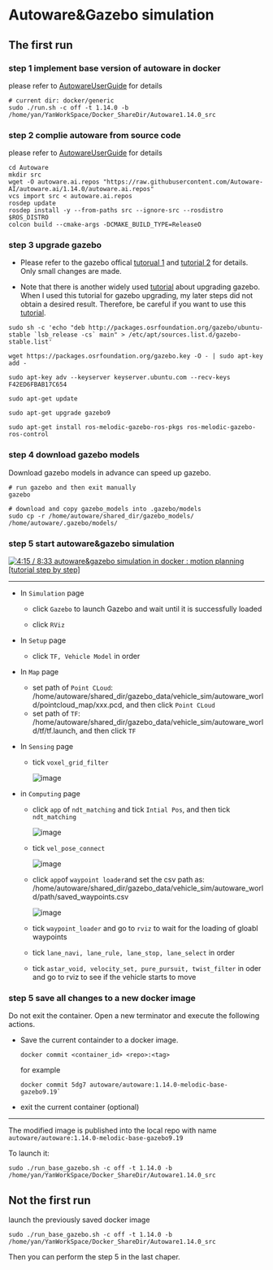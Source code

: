 # Autoware&Gazebo simulation

## The first run

### step 1 implement base version of autoware in docker

please refer to [AutowareUserGuide](AutowareUserGuide.md) for details

```shell
# current dir: docker/generic
sudo ./run.sh -c off -t 1.14.0 -b /home/yan/YanWorkSpace/Docker_ShareDir/Autoware1.14.0_src 
```

### step 2 complie autoware from source code

please refer to [AutowareUserGuide](AutowareUserGuide.md) for details

```shell
cd Autoware
mkdir src
wget -O autoware.ai.repos "https://raw.githubusercontent.com/Autoware-AI/autoware.ai/1.14.0/autoware.ai.repos"
vcs import src < autoware.ai.repos
rosdep update
rosdep install -y --from-paths src --ignore-src --rosdistro $ROS_DISTRO
colcon build --cmake-args -DCMAKE_BUILD_TYPE=ReleaseO
```

### step 3 upgrade gazebo

- Please refer to the gazebo offical [tutorual 1](https://classic.gazebosim.org/tutorials?cat=install&tut=install_ubuntu&ver=9.0) and [tutorial 2](https://classic.gazebosim.org/tutorials?tut=ros_installing&cat=connect_ros) for details. Only small changes are made.

- Note that there is another widely used [tutorial](https://bitbucket.org/DataspeedInc/velodyne_simulator/src/56d11e899ce0a198e7206298b3aaaf8004f3a2c6/gazebo_upgrade.md?fileviewer=file-view-default) about upgrading gazebo. When I used this tutorial for gazebo upgrading, my later steps did not obtain a desired result. Therefore, be careful if you want to use this [tutorial](https://bitbucket.org/DataspeedInc/velodyne_simulator/src/56d11e899ce0a198e7206298b3aaaf8004f3a2c6/gazebo_upgrade.md?fileviewer=file-view-default).

```shell
sudo sh -c 'echo "deb http://packages.osrfoundation.org/gazebo/ubuntu-stable `lsb_release -cs` main" > /etc/apt/sources.list.d/gazebo-stable.list'

wget https://packages.osrfoundation.org/gazebo.key -O - | sudo apt-key add -

sudo apt-key adv --keyserver keyserver.ubuntu.com --recv-keys F42ED6FBAB17C654

sudo apt-get update

sudo apt-get upgrade gazebo9

sudo apt-get install ros-melodic-gazebo-ros-pkgs ros-melodic-gazebo-ros-control
```

### step 4 download gazebo models

Download gazebo models in advance can speed up gazebo.

```shell
# run gazebo and then exit manually
gazebo

# download and copy gazebo_models into .gazebo/models
sudo cp -r /home/autoware/shared_dir/gazebo_models/ /home/autoware/.gazebo/models/
```

### step 5 start autoware&gazebo simulation

[![ 4:15 / 8:33 autoware&gazebo simulation in docker : motion planning [tutorial step by step]](https://res.cloudinary.com/marcomontalbano/image/upload/v1656247334/video_to_markdown/images/youtube--2daavx76vDI-c05b58ac6eb4c4700831b2b3070cd403.jpg)](https://www.youtube.com/watch?v=2daavx76vDI&t=160s " 4:15 / 8:33 autoware&gazebo simulation in docker : motion planning [tutorial step by step]")

___

- In `Simulation` page
  
  - click `Gazebo` to launch Gazebo and wait until it is successfully loaded
  
  - click `RViz`

- In `Setup` page
  
  - click `TF, Vehicle Model` in order

- In `Map` page
  
  - set path of `Point CLoud`: /home/autoware/shared_dir/gazebo_data/vehicle_sim/autoware_world/pointcloud_map/xxx.pcd, and then click `Point CLoud`
  - set path of `TF`: /home/autoware/shared_dir/gazebo_data/vehicle_sim/autoware_world/tf/tf.launch, and then click `TF`

- In `Sensing` page
  
  - tick `voxel_grid_filter` 
    
    ![image](doc/voxel_grid_filter.png)

- in `Computing` page
  
  - click `app` of `ndt_matching` and tick `Intial Pos`, and then tick `ndt_matching`
    
    ![image](doc/ndt_matching.png)
  
  - tick `vel_pose_connect`  
    
    ![image](doc/vel_pose_connect.png)
  
  - click `app`of `waypoint loader`and set the csv path as: /home/autoware/shared_dir/gazebo_data/vehicle_sim/autoware_world/path/saved_waypoints.csv
    
    ![image](doc/waypoint_loader.png)
  
  - tick `waypoint_loader` and go to `rviz` to wait for the loading of gloabl waypoints
  
  - tick `lane_navi, lane_rule, lane_stop, lane_select` in order
  
  - tick `astar_void, velocity_set, pure_pursuit, twist_filter` in oder and go to rviz to see if the vehicle starts to move 

### step 5 save all changes to a new docker image

Do not exit the container. Open a new terminator and execute the following actions.

- Save the current containder to a docker image.
  
  ```shell
  docker commit <container_id> <repo>:<tag> 
  ```
  
  for example
  
  ```shell
  docker commit 5dg7 autoware/autoware:1.14.0-melodic-base-gazebo9.19` 
  ```

- exit the current container (optional)

----

The modified image is published into the local repo with name `autoware/autoware:1.14.0-melodic-base-gazebo9.19`

To launch it:

```shell
sudo ./run_base_gazebo.sh -c off -t 1.14.0 -b /home/yan/YanWorkSpace/Docker_ShareDir/Autoware1.14.0_src 
```

## Not the first run

launch the previously saved docker image

```shell
sudo ./run_base_gazebo.sh -c off -t 1.14.0 -b /home/yan/YanWorkSpace/Docker_ShareDir/Autoware1.14.0_src 
```

Then you can perform the step 5 in the last chaper.
